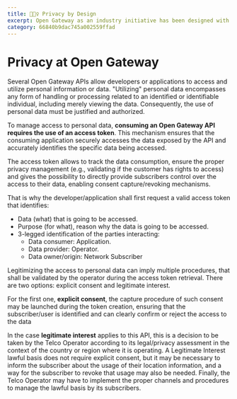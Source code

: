 ```yaml
---
title: 🕵🏽‍♀️ Privacy by Design
excerpt: Open Gateway as an industry initiative has been designed with end-user's privacy in mind, to provide developers with telco capabilities while ensuring user data privacy and security.
category: 66840b9dac745a002559ffad
---
```


# Privacy at Open Gateway

Several Open Gateway APIs allow developers or applications to access and utilize personal information or data. "Utilizing" personal data encompasses any form of handling or processing related to an identified or identifiable individual, including merely viewing the data. Consequently, the use of personal data must be justified and authorized.

To manage access to personal data, **consuming an Open Gateway API requires the use of an access token**. This mechanism ensures that the consuming application securely accesses the data exposed by the API and accurately identifies the specific data being accessed.

The access token allows to track the data consumption, ensure the proper privacy management (e.g., validating if the customer has rights to access) and gives the possibility to directly provide subscribers control over the access to their data, enabling consent capture/revoking mechanisms. 

That is why the developer/application shall first request a valid access token that identifies:
- Data (what) that is going to be accessed.
- Purpose (for what), reason why the data is going to be accessed.
- 3-legged identification of the parties interacting:
    - Data consumer: Application.
    - Data provider: Operator.
    - Data owner/origin: Network Subscriber

Legitimizing the access to personal data can imply multiple procedures, that shall be validated by the operator during the access token retrieval. There are two options: explicit consent and legitimate interest.

For the first one, **explicit consent**, the capture procedure of such consent may be launched during the token
creation, ensuring that the subscriber/user is identified and can clearly confirm or reject the access to the data

In the case **legitimate interest** applies to this API, this is a decision to be taken by the Telco Operator according to its legal/privacy assessment in the context of the country or region where it is operating. A Legitimate Interest lawful basis does not require explicit consent, but it may be necessary to inform the subscriber about the usage of their location information, and a way for the subscriber to revoke that usage may also be needed. Finally, the Telco Operator may have to implement the proper channels and procedures to manage the lawful basis by its subscribers.